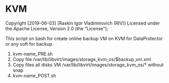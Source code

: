 # KVM
Copyright [2019-06-03] [Raskin Igor Vladimirovich (RIV)]
Licensed under the Apache License, Version 2.0 (the "License");

This script on bash for create online backup VM on KVM for DataProtector or any soft for backup.
1. kvm-name_PRE.sh
2. Copy file /var/lib/libvirt/images/storage_kvm_os/$backup_vm.xml
3. Copy files all disks VM /var/lib/libvirt/images/storage_kvm_os/* without snap 
4. kvm-name_POST.sh
